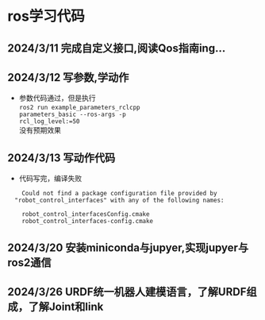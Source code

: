 # ros学习代码
## 2024/3/11 完成自定义接口,阅读Qos指南ing...
## 2024/3/12 写参数,学动作
- 参数代码通过，但是执行<br><code>ros2 run example_parameters_rclcpp parameters_basic --ros-args -p rcl_log_level:=50</code><br>没有预期效果
## 2024/3/13 写动作代码
- 代码写完，编译失败
```
    Could not find a package configuration file provided by
  "robot_control_interfaces" with any of the following names:

    robot_control_interfacesConfig.cmake
    robot_control_interfaces-config.cmake

```
## 2024/3/20 安装miniconda与jupyer,实现jupyer与ros2通信
## 2024/3/26 URDF统一机器人建模语言，了解URDF组成，了解Joint和link